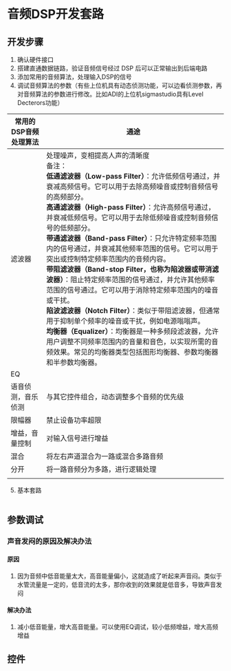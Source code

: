 # 音频DSP开发套路

## 开发步骤

1. 确认硬件接口
2. 搭建直通数据链路，验证音频信号经过 DSP 后可以正常输出到后端电路
3. 添加常用的音频算法，处理输入DSP的信号
4. 调试音频算法的参数（有些上位机具有动态侦测功能，可以边看侦测参数，再对音频算法的参数进行修改。比如ADI的上位机sigmastudio具有Level Decterors功能）

| 常用的DSP音频处理算法 | 通途                                                         |
| --------------------- | ------------------------------------------------------------ |
| 滤波器                | 处理噪声，变相提高人声的清晰度<br />备注：<br />**低通滤波器（Low-pass Filter）**：允许低频信号通过，并衰减高频信号。它可以用于去除高频噪音或控制音频信号的高频部分。 <br />**高通滤波器（High-pass Filter）**：允许高频信号通过，并衰减低频信号。它可以用于去除低频噪音或控制音频信号的低频部分。 <br />**带通滤波器（Band-pass Filter）**：只允许特定频率范围内的信号通过，并衰减其他频率范围的信号。它可以用于突出或控制特定频率范围内的音频内容。 <br />**带阻滤波器（Band-stop Filter，也称为陷波器或带消滤波器）**：阻止特定频率范围的信号通过，并允许其他频率范围的信号通过。它可以用于消除特定频率范围内的噪音或干扰。 <br />**陷波滤波器（Notch Filter）**：类似于带阻滤波器，但通常用于抑制单个频率的噪音或干扰，例如电源嗡嗡声。 <br />**均衡器（Equalizer）**：均衡器是一种多频段滤波器，允许用户调整不同频率范围内的音量和音色，以实现所需的音频效果。常见的均衡器类型包括图形均衡器、参数均衡器和半参数均衡器。 |
| EQ                    |                                                              |
| 语音侦测，音乐侦测    | 与其它控件组合，动态调整多个音频的优先级                     |
| 限幅器                | 禁止设备功率超限                                             |
| 增益，音量控制        | 对输入信号进行增益                                           |
| 混合                  | 将左右声道混合为一路或混合多路音频                           |
| 分开                  | 将一路音频分为多路，进行逻辑处理                             |
|                       |                                                              |

5. 基本套路

```mermaid
```



## 参数调试

### 声音发闷的原因及解决办法

#### 原因

1. 因为音频中低音能量太大，高音能量偏小，这就造成了听起来声音闷。类似于水管流量是一定的，低音流的太多，那你收到的效果就是低音多，导致声音发闷

#### 解决办法

1. 减小低音能量，增大高音能量。可以使用EQ调试，较小低频增益，增大高频增益

## 控件







